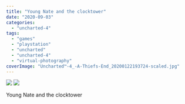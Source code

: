 ```yaml
---
title: "Young Nate and the clocktower"
date: "2020-09-03"
categories: 
  - "uncharted-4"
tags: 
  - "games"
  - "playstation"
  - "uncharted"
  - "uncharted-4"
  - "virtual-photography"
coverImage: "Uncharted™-4_-A-Thiefs-End_20200122193724-scaled.jpg"
---
```


[![](images/Uncharted™-4_-A-Thiefs-End_20200122193724-scaled.jpg)](images/Uncharted™-4_-A-Thiefs-End_20200122193724-scaled.jpg)
[![](images/Uncharted™-4_-A-Thiefs-End_20200122193724-scaled.jpg)](images/Uncharted™-4_-A-Thiefs-End_20200122193724-scaled.jpg)

Young Nate and the clocktower
